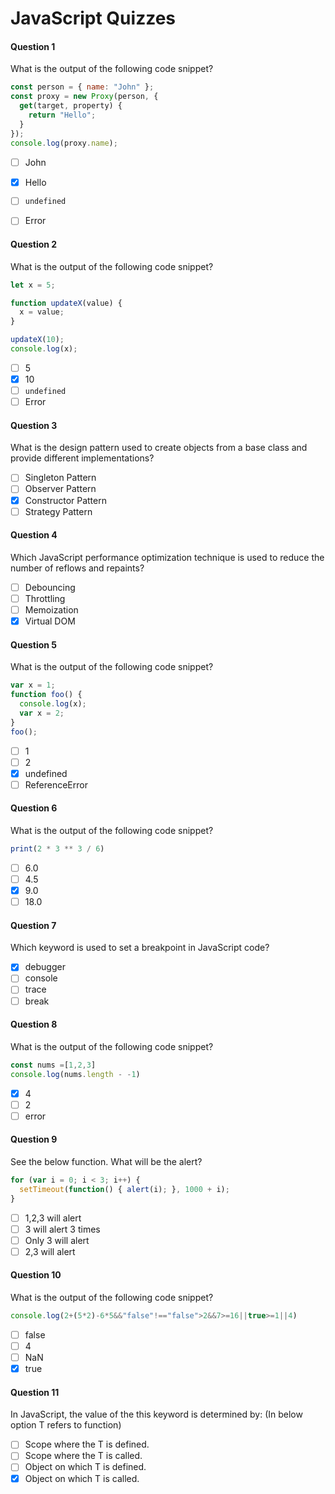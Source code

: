 # JavaScript Quizzes

#### Question 1

What is the output of the following code snippet?
```js
const person = { name: "John" };
const proxy = new Proxy(person, {
  get(target, property) {
    return "Hello";
  }
});
console.log(proxy.name);
```

- [ ] John
- [x] Hello
- [ ] `undefined`
- [ ] Error


#### Question 2

What is the output of the following code snippet?
```js
let x = 5;

function updateX(value) {
  x = value;
}

updateX(10);
console.log(x);
```

- [ ] 5
- [x] 10
- [ ] `undefined`
- [ ] Error

#### Question 3

What is the design pattern used to create objects from a base class and provide different implementations?

- [ ] Singleton Pattern
- [ ] Observer Pattern
- [x] Constructor Pattern
- [ ] Strategy Pattern

#### Question 4

Which JavaScript performance optimization technique is used to reduce the number of reflows and repaints?

- [ ] Debouncing
- [ ] Throttling
- [ ] Memoization
- [x] Virtual DOM

#### Question 5

What is the output of the following code snippet?
```js
var x = 1;
function foo() {
  console.log(x);
  var x = 2;
}
foo();
```

- [ ] 1
- [ ] 2
- [x] undefined
- [ ] ReferenceError

#### Question 6

What is the output of the following code snippet?
```js
print(2 * 3 ** 3 / 6)
```

- [ ] 6.0
- [ ] 4.5
- [x] 9.0
- [ ] 18.0

#### Question 7

Which keyword is used to set a breakpoint in JavaScript code?

- [x] debugger
- [ ] console
- [ ] trace
- [ ] break

#### Question 8

What is the output of the following code snippet?

```js
const nums =[1,2,3]
console.log(nums.length - -1)
```

- [x] 4
- [ ] 2
- [ ] error

#### Question 9

See the below function. What will be the alert?

```js
for (var i = 0; i < 3; i++) {
  setTimeout(function() { alert(i); }, 1000 + i);
}
```

- [ ] 1,2,3 will alert
- [ ] 3 will alert 3 times
- [ ] Only 3 will alert
- [ ] 2,3 will alert

#### Question 10

What is the output of the following code snippet?
```js
console.log(2+(5*2)-6*5&&"false"!=="false">2&&7>=16||true>=1||4)
```

- [ ] false
- [ ] 4
- [ ] NaN
- [x] true

#### Question 11

In JavaScript, the value of the this keyword is determined by:
(In below option T refers to function)

- [ ] Scope where the T is defined.
- [ ] Scope where the T is called.
- [ ] Object on which T is defined.
- [x] Object on which T is called.